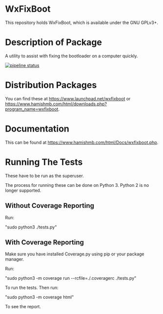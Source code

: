 # WxFixBoot

This repository holds WxFixBoot, which is available under the GNU GPLv3+.

Description of Package
======================
A utility to assist with fixing the bootloader on a computer quickly.

[![pipeline status](https://gitlab.com/hamishmb/wxfixboot/badges/master/pipeline.svg)](https://gitlab.com/hamishmb/wxfixboot/-/commits/master)

Distribution Packages
=====================

You can find these at https://www.launchpad.net/wxfixboot or https://www.hamishmb.com/html/downloads.php?program_name=wxfixboot.

Documentation
=============
This can be found at https://www.hamishmb.com/html/Docs/wxfixboot.php.

Running The Tests
=================

These have to be run as the superuser.

The process for running these can be done on Python 3. Python 2 is no longer supported.

Without Coverage Reporting
--------------------------
Run:

"sudo python3 ./tests.py"

With Coverage Reporting
-----------------------
Make sure you have installed Coverage.py using pip or your package manager.

Run:

"sudo python3 -m coverage run --rcfile=./.coveragerc ./tests.py"

To run the tests. Then run:

"sudo python3 -m coverage html"

To see the report.
